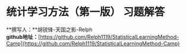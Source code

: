 # 统计学习方法（第一版） 习题解答
**撰写人：**胡锐锋-天国之影-Relph  
**github地址：**[https://github.com/Relph1119/StatisticalLearningMethod-Camp](https://github.com/Relph1119/StatisticalLearningMethod-Camp)

